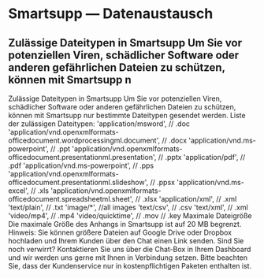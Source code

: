 # Smartsupp — Datenaustausch
## Zulässige Dateitypen in Smartsupp Um Sie vor potenziellen Viren, schädlicher Software oder anderen gefährlichen Dateien zu schützen, können mit Smartsupp n
Zulässige Dateitypen in Smartsupp
Um Sie vor potenziellen Viren, schädlicher Software oder anderen gefährlichen Dateien zu schützen, können mit Smartsupp nur bestimmte Dateitypen gesendet werden.
Liste der zulässigen Dateitypen:
'application/msword', // .doc
'application/vnd.openxmlformats-officedocument.wordprocessingml.document', // .docx 'application/vnd.ms-powerpoint', // .ppt
'application/vnd.openxmlformats-officedocument.presentationml.presentation', // .pptx
'application/pdf', // .pdf 'application/vnd.ms-powerpoint', // .pps 'application/vnd.openxmlformats-officedocument.presentationml.slideshow', // .ppsx
'application/vnd.ms-excel', // .xls
'application/vnd.openxmlformats-officedocument.spreadsheetml.sheet', // .xlsx
'application/xml', // .xml
'text/plain', // .txt
'image/*', //all images
'text/csv', // .csv
'text/xml', // .xml
'video/mp4', // .mp4
'video/quicktime', // .mov // .key
Maximale Dateigröße
Die maximale Größe des Anhangs in Smartsupp ist auf 20 MB begrenzt.
Hinweis: Sie können größere Dateien auf Google Drive oder Dropbox hochladen und Ihrem Kunden über den Chat einen Link senden.
Sind Sie noch verwirrt? Kontaktieren Sie uns über die Chat-Box in Ihrem Dashboard und wir werden uns gerne mit Ihnen in Verbindung setzen. Bitte beachten Sie, dass der Kundenservice nur in kostenpflichtigen Paketen enthalten ist.

